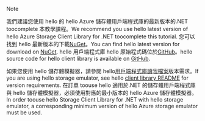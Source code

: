 > [!NOTE]
> <span data-ttu-id="dd109-101">我們建議您使用 hello 的 hello Azure 儲存體用戶端程式庫的最新版本的.NET toocomplete 本教學課程。</span><span class="sxs-lookup"><span data-stu-id="dd109-101">We recommend you use hello latest version of hello Azure Storage Client Library for .NET toocomplete this tutorial.</span></span> <span data-ttu-id="dd109-102">您可以找到 hello 最新版本的下載[NuGet](https://www.nuget.org/packages/WindowsAzure.Storage/)。</span><span class="sxs-lookup"><span data-stu-id="dd109-102">You can find hello latest version for download on [NuGet](https://www.nuget.org/packages/WindowsAzure.Storage/).</span></span> <span data-ttu-id="dd109-103">hello 用戶端程式庫 hello 原始程式碼位於[GitHub](https://github.com/Azure/azure-storage-net)。</span><span class="sxs-lookup"><span data-stu-id="dd109-103">hello source code for hello client library is available on [GitHub](https://github.com/Azure/azure-storage-net).</span></span>
> 
> <span data-ttu-id="dd109-104">如果您使用 hello 儲存體模擬器，請參閱 hello[用戶端程式庫讀我檔案](https://github.com/Azure/azure-storage-net/blob/master/README.md)版本需求。</span><span class="sxs-lookup"><span data-stu-id="dd109-104">If you are using hello storage emulator, see hello [client library README](https://github.com/Azure/azure-storage-net/blob/master/README.md) for version requirements.</span></span> <span data-ttu-id="dd109-105">在訂單 toouse hello 適用於.NET 的儲存體用戶端程式庫與 hello 儲存體模擬器，必須使用對應的最小版本的 hello Azure 儲存體模擬器。</span><span class="sxs-lookup"><span data-stu-id="dd109-105">In order toouse hello Storage Client Library for .NET with hello storage emulator, a corresponding minimum version of hello Azure storage emulator must be used.</span></span>
> 
> 

